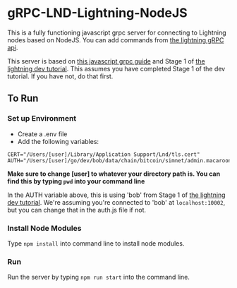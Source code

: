 # gRPC-LND-Lightning-NodeJS
This is a fully functioning javascript grpc server for connecting to Lightning nodes based on NodeJS.  You can add commands from [the lightning gRPC api](https://api.lightning.community/#lnd-grpc-api-reference).

This server is based on [this javascript grpc guide](https://dev.lightning.community/guides/javascript-grpc/) and Stage 1 of [the lightning dev tutorial]( https://dev.lightning.community/tutorial/01-lncli/index.html). This assumes you have completed Stage 1 of the dev tutorial.  If you have not, do that first.

## To Run
### Set up Environment
* Create a .env file
* Add the following variables:
```
CERT="/Users/[user]/Library/Application Support/Lnd/tls.cert"
AUTH="/Users/[user]/go/dev/bob/data/chain/bitcoin/simnet/admin.macaroon"
```
**Make sure to change [user] to whatever your directory path is.  You can find this by typing `pwd` into your command line**

In the AUTH variable above, this is using 'bob' from Stage 1 of [the lightning dev tutorial](https://dev.lightning.community/tutorial/01-lncli/index.html).  We're assuming you're connected to 'bob' at `localhost:10002`, but you can change that in the auth.js file if not.

### Install Node Modules
Type `npm install` into command line to install node modules.

### Run
Run the server by typing `npm run start` into the command line.
